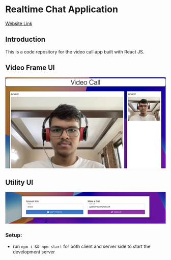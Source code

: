 # Realtime Chat Application
[Website Link](https://ac-videocallapp.netlify.app/)

## Introduction
This is a code repository for the video call app built with React JS.

## Video Frame UI
<img alt = "Video Chat App" src="https://github.com/ac121102/VideoCallApp/blob/main/client/public/1.png" width="700">

## Utility UI
<img alt = "Video Chat App" src="https://github.com/ac121102/VideoCallApp/blob/main/client/public/2.png" width="700">

### Setup:
- run ```npm i && npm start``` for both client and server side to start the development server

